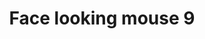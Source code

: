 ---
layout: sketch
title: Face looking mouse 9
description: >
  An interactive animation, where the face on the canvas appears to follow
  the mouse around. This version uses a grid of 9 images instead of 15.
---